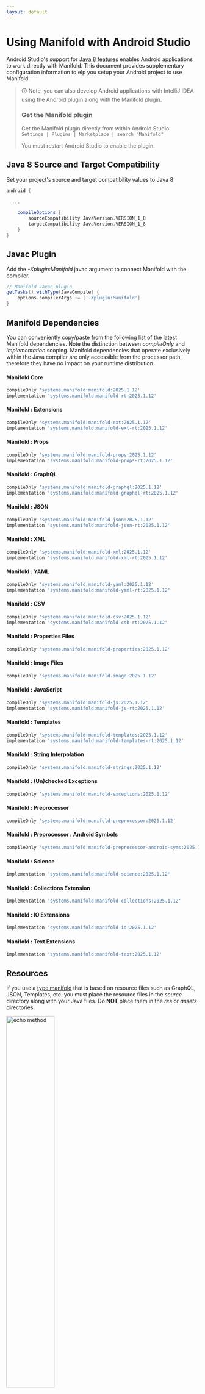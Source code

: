 ```yaml
---
layout: default
---
```


# Using Manifold with Android Studio

Android Studio's support for [Java 8 features](https://developer.android.com/studio/write/java8-support.html) enables
Android applications to work directly with Manifold. This document provides supplementary configuration information to
elp you setup your Android project to use Manifold.

>🛈 Note, you can also develop Android applications with IntelliJ IDEA using the Android plugin along with the Manifold
>plugin. 
>
>### Get the Manifold plugin
>Get the Manifold plugin directly from within Android Studio:
><br>
>`Settings | Plugins | Marketplace | search "Manifold"`
><br>
> 
>You must restart Android Studio to enable the plugin. 
 
## Java 8 Source and Target Compatibility 
Set your project's source and target compatibility values to Java 8:

```groovy
android {

  ...

    compileOptions {
        sourceCompatibility JavaVersion.VERSION_1_8
        targetCompatibility JavaVersion.VERSION_1_8
    }
}
```

## Javac Plugin
Add the *-Xplugin:Manifold* javac argument to connect Manifold with the compiler.

```groovy
// Manifold Javac plugin
getTasks().withType(JavaCompile) {
    options.compilerArgs += ['-Xplugin:Manifold']
}
```    

## Manifold Dependencies
You can conveniently copy/paste from the following list of the latest Manifold dependencies. Note the distinction
between *compileOnly* and *implementation* scoping. Manifold dependencies that operate exclusively within the
Java compiler are only accessible from the processor path, therefore they have no impact on your runtime distribution.

#### Manifold Core
```groovy
compileOnly 'systems.manifold:manifold:2025.1.12'
implementation 'systems.manifold:manifold-rt:2025.1.12'
```
#### Manifold : Extensions
```groovy
compileOnly 'systems.manifold:manifold-ext:2025.1.12'
implementation 'systems.manifold:manifold-ext-rt:2025.1.12'
```
#### Manifold : Props
```groovy
compileOnly 'systems.manifold:manifold-props:2025.1.12'
implementation 'systems.manifold:manifold-props-rt:2025.1.12'
```
#### Manifold : GraphQL
```groovy
compileOnly 'systems.manifold:manifold-graphql:2025.1.12'
implementation 'systems.manifold:manifold-graphql-rt:2025.1.12'
```
#### Manifold : JSON
```groovy
compileOnly 'systems.manifold:manifold-json:2025.1.12'
implementation 'systems.manifold:manifold-json-rt:2025.1.12'
```
#### Manifold : XML
```groovy
compileOnly 'systems.manifold:manifold-xml:2025.1.12'
implementation 'systems.manifold:manifold-xml-rt:2025.1.12'
```
#### Manifold : YAML
```groovy
compileOnly 'systems.manifold:manifold-yaml:2025.1.12'
implementation 'systems.manifold:manifold-yaml-rt:2025.1.12'
```
#### Manifold : CSV
```groovy
compileOnly 'systems.manifold:manifold-csv:2025.1.12'
implementation 'systems.manifold:manifold-csb-rt:2025.1.12'
```
#### Manifold : Properties Files
```groovy
compileOnly 'systems.manifold:manifold-properties:2025.1.12'
```
#### Manifold : Image Files
```groovy
compileOnly 'systems.manifold:manifold-image:2025.1.12'
```
#### Manifold : JavaScript
```groovy
compileOnly 'systems.manifold:manifold-js:2025.1.12'
implementation 'systems.manifold:manifold-js-rt:2025.1.12'
```
#### Manifold : Templates
```groovy
compileOnly 'systems.manifold:manifold-templates:2025.1.12'
implementation 'systems.manifold:manifold-templates-rt:2025.1.12'
```
#### Manifold : String Interpolation
```groovy
compileOnly 'systems.manifold:manifold-strings:2025.1.12'
```
#### Manifold : (Un)checked Exceptions
```groovy
compileOnly 'systems.manifold:manifold-exceptions:2025.1.12'
```
#### Manifold : Preprocessor
```groovy
compileOnly 'systems.manifold:manifold-preprocessor:2025.1.12'
```
#### Manifold : Preprocessor : Android Symbols
```groovy
compileOnly 'systems.manifold:manifold-preprocessor-android-syms:2025.1.12'
```
#### Manifold : Science
```groovy
implementation 'systems.manifold:manifold-science:2025.1.12'
```
#### Manifold : Collections Extension
```groovy
implementation 'systems.manifold:manifold-collections:2025.1.12'
```
#### Manifold : IO Extensions
```groovy
implementation 'systems.manifold:manifold-io:2025.1.12'
```
#### Manifold : Text Extensions
```groovy
implementation 'systems.manifold:manifold-text:2025.1.12'
```

## Resources

If you use a [type manifold](https://github.com/manifold-systems/manifold/tree/master/manifold-core-parent/manifold#the-big-picture)
that is based on resource files such as GraphQL, JSON, Templates, etc. you must place the resource files in the 
*source* directory along with your Java files.  Do **NOT** place them in the *res* or *assets* directories.
 
<p><img src="http://manifold.systems/images/android_resources.png" alt="echo method" width="50%" height="50%"/></p> 

## Preprocessor and build variant symbols

If you use the [preprocessor](https://github.com/manifold-systems/manifold/tree/master/manifold-deps-parent/manifold-preprocessor),
you can directly reference Android build variant symbols with the [manifold-preprocessor-android-syms](https://github.com/manifold-systems/manifold/tree/master/manifold-deps-parent/manifold-preprocessor-android-syms)
dependency.
```java
#if FLAVOR == "paid"
  @Override
  public void specialMethod(Foo foo) {
  ...
  }
#endif
```
build.gradle
```groovy
dependencies {
    ...
    compileOnly 'systems.manifold:manifold-preprocessor:2025.1.12'
    compileOnly 'systems.manifold:manifold-preprocessor-android-syms:2025.1.12'
}
```